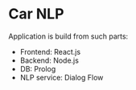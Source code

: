 # Car NLP

Application is build from such parts:
- Frontend: React.js
- Backend: Node.js
- DB: Prolog
- NLP service: Dialog Flow
